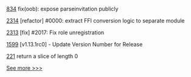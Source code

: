 
[834](https://github.com/hyperledger/aries-framework-javascript/pull/834) fix(oob): expose parseinvitation publicly

[2314](https://github.com/hyperledger/iroha/pull/2314) [refactor] #0000: extract FFI conversion logic to separate module

[2313](https://github.com/hyperledger/iroha/pull/2313) [fix] #2017: Fix role unregistration

[1599](https://github.com/hyperledger/indy-plenum/pull/1599) [v1.13.1rc0] - Update Version Number for Release

[221](https://github.com/hyperledger/firefly-ethconnect/pull/221) return a slice of length 0


[See more >>>](https://start-here.hyperledger.org/pull-requests)
